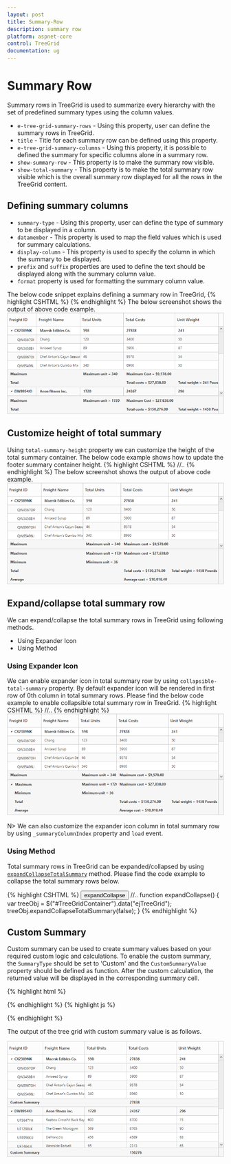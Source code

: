 ```yaml
---
layout: post
title: Summary-Row
description: summary row
platform: aspnet-core
control: TreeGrid
documentation: ug
---
```


# Summary Row

Summary rows in TreeGrid is used to summarize every hierarchy with the set of predefined summary types using the column values. 

* `e-tree-grid-summary-rows` - Using this property, user can define the summary rows in TreeGrid.
* `title` - Title for each summary row can be defined using this property. 
* `e-tree-grid-summary-columns` - Using this property, it is possible to defined the summary for specific columns alone in a summary row.
* `show-summary-row` - This property is to make the summary row visible. 
* `show-total-summary` - This property is to make the total summary row visible which is the overall summary row displayed for all the rows in the TreeGrid content.

## Defining summary columns

* `summary-type` - Using this property, user can define the type of summary to be displayed in a column. 
* `datamember` - This property is used to map the field values which is used for summary calculations.
* `display-column` - This property is used to specify the column in which the summary to be displayed.
* `prefix` and `suffix` properties are used to define the text should be displayed along with the summary column value.
* `format` property is used for formatting the summary column value.

The below code snippet explains defining a summary row in TreeGrid,
{% highlight CSHTML %}
<ej-tree-grid id="TreeGridContainer" datasource="ViewBag.datasource" show-summary-row="true" show-total-summary="true" >
    <e-tree-grid-summary-rows>
        <e-tree-grid-summary-row title="Maximum">
            <e-tree-grid-summary-columns>
                <e-tree-grid-summary-column summary-type="Maximum" datamember="TotalUnits" display-column="TotalUnits" prefix="Maximum unit = "></e-tree-grid-summary-column>
                <e-tree-grid-summary-column summary-type="Maximum" datamember="TotalCosts" display-column="TotalCosts" prefix="Maximum Cost = " format="{0:C}"></e-tree-grid-summary-column>
            </e-tree-grid-summary-columns>
        </e-tree-grid-summary-row>
        <e-tree-grid-summary-row title="Total">
            <e-tree-grid-summary-columns>
                <e-tree-grid-summary-column summary-type="Sum" datamember="TotalCosts" display-column="TotalCosts" prefix="Total costs = " format="{0:C}"></e-tree-grid-summary-column>
                <e-tree-grid-summary-column summary-type="Sum" datamember="UnitWeight" display-column="UnitWeight" prefix="Total weight = " suffix=" Pounds"></e-tree-grid-summary-column>
            </e-tree-grid-summary-columns>
        </e-tree-grid-summary-row>
    </e-tree-grid-summary-rows>
</ej-tree-grid>
{% endhighlight %}
The below screenshot shows the output of above code example.
![](SummaryRows_images/SummaryRows_img1.png)

## Customize height of total summary

Using `total-summary-height` property we can customize the height of the total summary container.
The below code example shows how to update the footer summary container height.
{% highlight CSHTML %}
<ej-tree-grid id="TreeGridContainer" datasource="ViewBag.datasource" show-total-summary="true" total-summary-height="120" >
   //..
</ej-tree-grid>
{% endhighlight %}
The below screenshot shows the output of above code example.
![](SummaryRows_images/SummaryRows_img2.png)

## Expand/collapse total summary row

We can expand/collapse the total summary rows in TreeGrid using following methods.

* Using Expander Icon
* Using Method

### Using Expander Icon

We can enable expander icon in total summary row by using `collapsible-total-summary` property. By default expander icon will be rendered in first row of 0th column in total summary rows.
Please find the below code example to enable collapsible total summary row in TreeGrid.
{% highlight CSHTML %}
<ej-tree-grid id="TreeGridContainer" datasource="ViewBag.datasource" show-total-summary="true" collapsible-total-summary="true" >
   //..
</ej-tree-grid>
{% endhighlight %}
![](SummaryRows_images/SummaryRows_img3.png)

N> We can also customize the expander icon column in total summary row by using `_summaryColumnIndex` property and `load` event.

### Using Method

Total summary rows in TreeGrid can be expanded/collapsed by using [`expandCollapseTotalSummary`](https://help.syncfusion.com/api/js/ejgantt#methods:expandCollapseTotalSummary "expandCollapseTotalSummary") method.
Please find the code example to collapse the total summary rows below.
    
{% highlight CSHTML %}
<button onclick="expandCollapse()">expandCollapse</button>
<ej-tree-grid id="TreeGridContainer" datasource="ViewBag.datasource" show-total-summary="true" collapsible-total-summary="true" >
   //..
</ej-tree-grid>
    function expandCollapse() {
            var treeObj = $("#TreeGridContainer").data("ejTreeGrid");
            treeObj.expandCollapseTotalSummary(false);
        }
{% endhighlight %}

## Custom Summary

Custom summary can be used to create summary values based on your required custom logic and calculations. To enable the custom summary, the `SummaryType` should be set to 'Custom' and the `CustomSummaryValue` property should be defined as function. After the custom calculation, the returned value will be displayed in the corresponding summary cell.

{% highlight html %}

<ej-tree-grid id="TreeGridContainer">
    <e-tree-grid-summary-rows>
         <e-tree-grid-summary-row>
              <e-tree-grid-summary-columns>
                     <e-tree-grid-summary-column summary-type="Custom" custom-summary-value="sum" display-column="Duration">
                     </e-tree-grid-summary-column>
              </e-tree-grid-summary-columns>
         </e-tree-grid-summary-row>
    </e-tree-grid-summary-rows>
</ej-tree-grid>

{% endhighlight %}
    {% highlight js %}
    <script>
        function sum(args, data) {
            //ej.sum is aggregate to add data of total costs from datasource
            return ej.sum(data, "TotalCosts");
        }
    </script>

{% endhighlight %}

The output of the tree grid with custom summary value is as follows.

![](SummaryRows_images/CustomSummary_img1.png)
